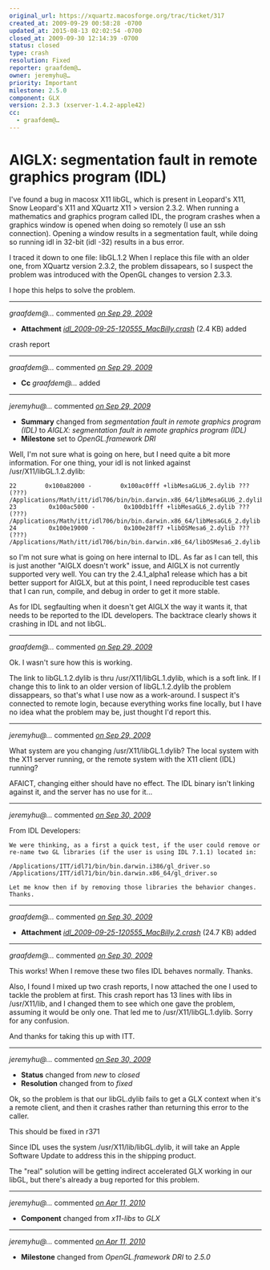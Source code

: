 ```yaml
---
original_url: https://xquartz.macosforge.org/trac/ticket/317
created_at: 2009-09-29 00:58:28 -0700
updated_at: 2015-08-13 02:02:54 -0700
closed_at: 2009-09-30 12:14:39 -0700
status: closed
type: crash
resolution: Fixed
reporter: graafdem@…
owner: jeremyhu@…
priority: Important
milestone: 2.5.0
component: GLX
version: 2.3.3 (xserver-1.4.2-apple42)
cc:
  - graafdem@…
---
```


AIGLX: segmentation fault in remote graphics program (IDL)
==========================================================


I've found a bug in macosx X11 libGL, which is present in Leopard's X11, Snow Leopard's X11 and XQuartz X11 &gt; version 2.3.2. When running a mathematics and graphics program called IDL, the program crashes when a graphics window is opened when doing so remotely (I use an ssh connection). Opening a window results in a segmentation fault, while doing so running idl in 32-bit (idl -32) results in a bus error.

I traced it down to one file: libGL.1.2
When I replace this file with an older one, from XQuartz version 2.3.2, the problem dissapears, so I suspect the problem was introduced with the OpenGL changes to version 2.3.3.

I hope this helps to solve the problem.



---

*graafdem@…* commented *[on Sep 29, 2009](https://xquartz.macosforge.org/trac/attachment/ticket/317/idl_2009-09-25-120555_MacBilly.crash "September 29, 2009 at 12:58 AM PDT")*

-   **Attachment** *[idl\_2009-09-25-120555\_MacBilly.crash](../attachment/ticket/317/idl_2009-09-25-120555_MacBilly.crash)* (2.4 KB) added

crash report



---

*graafdem@…* commented *[on Sep 29, 2009](https://xquartz.macosforge.org/trac/ticket/317#comment:1 "September 29, 2009 at 12:59 AM PDT")*

-   **Cc** *graafdem@…* added



---

*jeremyhu@…* commented *[on Sep 29, 2009](https://xquartz.macosforge.org/trac/ticket/317#comment:2 "September 29, 2009 at 1:21 AM PDT")*

-   **Summary** changed from *segmentation fault in remote graphics program (IDL)* to *AIGLX: segmentation fault in remote graphics program (IDL)*
-   **Milestone** set to *OpenGL.framework DRI*

Well, I'm not sure what is going on here, but I need quite a bit more information. For one thing, your idl is not linked against /usr/X11/libGL.1.2.dylib:

    22        0x100a82000 -        0x100ac0fff +libMesaGLU6_2.dylib ??? (???) /Applications/Math/itt/idl706/bin/bin.darwin.x86_64/libMesaGLU6_2.dylib
    23         0x100ac5000 -        0x100db1fff +libMesaGL6_2.dylib ??? (???) /Applications/Math/itt/idl706/bin/bin.darwin.x86_64/libMesaGL6_2.dylib
    24         0x100e19000 -        0x100e28ff7 +libOSMesa6_2.dylib ??? (???) /Applications/Math/itt/idl706/bin/bin.darwin.x86_64/libOSMesa6_2.dylib

so I'm not sure what is going on here internal to IDL. As far as I can tell, this is just another "AIGLX doesn't work" issue, and AIGLX is not currently supported very well. You can try the 2.4.1\_alpha1 release which has a bit better support for AIGLX, but at this point, I need reproducible test cases that I can run, compile, and debug in order to get it more stable.

As for IDL segfaulting when it doesn't get AIGLX the way it wants it, that needs to be reported to the IDL developers. The backtrace clearly shows it crashing in IDL and not libGL.



---

*graafdem@…* commented *[on Sep 29, 2009](https://xquartz.macosforge.org/trac/ticket/317#comment:3 "September 29, 2009 at 2:19 AM PDT")*

Ok. I wasn't sure how this is working.

The link to libGL.1.2.dylib is thru /usr/X11/libGL.1.dylib, which is a soft link. If I change this to link to an older version of libGL.1.2.dylib the problem dissappears, so that's what I use now as a work-around. I suspect it's connected to remote login, because everything works fine locally, but I have no idea what the problem may be, just thought I'd report this.



---

*jeremyhu@…* commented *[on Sep 29, 2009](https://xquartz.macosforge.org/trac/ticket/317#comment:4 "September 29, 2009 at 4:01 PM PDT")*

What system are you changing /usr/X11/libGL.1.dylib? The local system with the X11 server running, or the remote system with the X11 client (IDL) running?

AFAICT, changing either should have no effect. The IDL binary isn't linking against it, and the server has no use for it...



---

*jeremyhu@…* commented *[on Sep 30, 2009](https://xquartz.macosforge.org/trac/ticket/317#comment:5 "September 30, 2009 at 12:15 AM PDT")*

From IDL Developers:

    We were thinking, as a first a quick test, if the user could remove or
    re-name two GL libraries (if the user is using IDL 7.1.1) located in:

    /Applications/ITT/idl71/bin/bin.darwin.i386/gl_driver.so
    /Applications/ITT/idl71/bin/bin.darwin.x86_64/gl_driver.so

    Let me know then if by removing those libraries the behavior changes.
    Thanks.


---

*graafdem@…* commented *[on Sep 30, 2009](https://xquartz.macosforge.org/trac/attachment/ticket/317/idl_2009-09-25-120555_MacBilly.2.crash "September 30, 2009 at 12:34 AM PDT")*

-   **Attachment** *[idl\_2009-09-25-120555\_MacBilly.2.crash](../attachment/ticket/317/idl_2009-09-25-120555_MacBilly.2.crash)* (24.7 KB) added



---

*graafdem@…* commented *[on Sep 30, 2009](https://xquartz.macosforge.org/trac/ticket/317#comment:6 "September 30, 2009 at 12:40 AM PDT")*

This works! When I remove these two files IDL behaves normally. Thanks.

Also, I found I mixed up two crash reports, I now attached the one I used to tackle the problem at first. This crash report has 13 lines with libs in /usr/X11/lib, and I changed them to see which one gave the problem, assuming it would be only one. That led me to /usr/X11/libGL.1.dylib. Sorry for any confusion.

And thanks for taking this up with ITT.



---

*jeremyhu@…* commented *[on Sep 30, 2009](https://xquartz.macosforge.org/trac/ticket/317#comment:7 "September 30, 2009 at 12:14 PM PDT")*

-   **Status** changed from *new* to *closed*
-   **Resolution** changed from to *fixed*

Ok, so the problem is that our libGL.dylib fails to get a GLX context when it's a remote client, and then it crashes rather than returning this error to the caller.

This should be fixed in r371

Since IDL uses the system /usr/X11/lib/libGL.dylib, it will take an Apple Software Update to address this in the shipping product.

The "real" solution will be getting indirect accelerated GLX working in our libGL, but there's already a bug reported for this problem.



---

*jeremyhu@…* commented *[on Apr 11, 2010](https://xquartz.macosforge.org/trac/ticket/317#comment:8 "April 11, 2010 at 4:24 PM PDT")*

-   **Component** changed from *x11-libs* to *GLX*



---

*jeremyhu@…* commented *[on Apr 11, 2010](https://xquartz.macosforge.org/trac/ticket/317#comment:9 "April 11, 2010 at 4:26 PM PDT")*

-   **Milestone** changed from *OpenGL.framework DRI* to *2.5.0*



